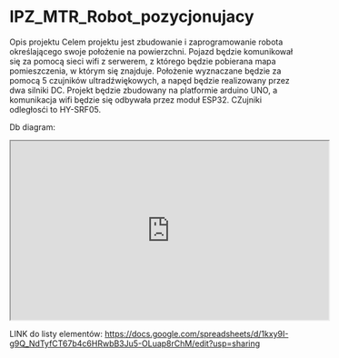 # IPZ_MTR_Robot_pozycjonujacy

Opis projektu
Celem projektu jest zbudowanie i zaprogramowanie robota określającego swoje położenie na powierzchni. Pojazd będzie komunikował się za pomocą sieci wifi z serwerem, z którego będzie pobierana mapa pomieszczenia, w którym się znajduje. Położenie wyznaczane będzie za pomocą 5 czujników ultradźwiękowych, a napęd będzie realizowany przez dwa silniki DC.
Projekt będzie zbudowany na platformie arduino UNO, a komunikacja wifi będzie się odbywała przez moduł ESP32. CZujniki odległosći to HY-SRF05.

Db diagram:
<iframe width="560" height="315" src='https://dbdiagram.io/embed/60583065ecb54e10c33c8e32'> </iframe>

LINK do listy elementów:
https://docs.google.com/spreadsheets/d/1kxy9I-g9Q_NdTyfCT67b4c6HRwbB3Ju5-OLuap8rChM/edit?usp=sharing
